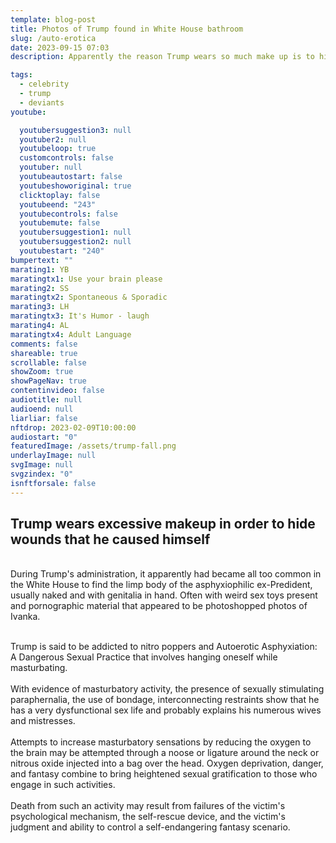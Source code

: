 ```yaml
---
template: blog-post
title: Photos of Trump found in White House bathroom
slug: /auto-erotica
date: 2023-09-15 07:03
description: Apparently the reason Trump wears so much make up is to hide his dirty little secret

tags:
  - celebrity
  - trump
  - deviants
youtube:

  youtubersuggestion3: null
  youtuber2: null
  youtubeloop: true
  customcontrols: false
  youtuber: null
  youtubeautostart: false
  youtubeshoworiginal: true
  clicktoplay: false
  youtubeend: "243"
  youtubecontrols: false
  youtubemute: false
  youtubersuggestion1: null
  youtubersuggestion2: null
  youtubestart: "240"
bumpertext: ""
marating1: YB
maratingtx1: Use your brain please
marating2: SS
maratingtx2: Spontaneous & Sporadic
marating3: LH
maratingtx3: It's Humor - laugh
marating4: AL
maratingtx4: Adult Language
comments: false
shareable: true
scrollable: false
showZoom: true
showPageNav: true
contentinvideo: false
audiotitle: null
audioend: null
liarliar: false
nftdrop: 2023-02-09T10:00:00
audiostart: "0"
featuredImage: /assets/trump-fall.png
underlayImage: null
svgImage: null
svgzindex: "0"
isnftforsale: false
---
```



## Trump wears excessive makeup in order to hide wounds that he caused himself

<br />
<div style="text-align:left;">
During Trump's administration, it apparently had became all too common in the White House to find the limp body of the asphyxiophilic ex-Predident, usually naked and with genitalia in hand. Often with weird sex toys present and pornographic material that appeared to be photoshopped photos of Ivanka.
<br /><br />

Trump is said to be addicted to nitro poppers and Autoerotic Asphyxiation: A Dangerous Sexual Practice that involves hanging oneself while masturbating.
<br /><br />
With evidence of masturbatory activity, the presence of sexually stimulating paraphernalia, the use of bondage, interconnecting restraints show that he has a very dysfunctional sex life and probably explains his numerous wives and mistresses.
<br /><br />
Attempts to increase masturbatory sensations by reducing the oxygen to the brain may be attempted through a noose or ligature around the neck or nitrous oxide injected into a bag over the head. Oxygen deprivation, danger, and fantasy combine to bring heightened sexual gratification to those who engage in such activities. 
<br /><br />
Death from such an activity may result from failures of the victim's psychological mechanism, the self-rescue device, and the victim's judgment and ability to control a self-endangering fantasy scenario. 
</div>
